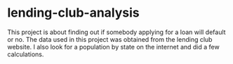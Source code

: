 # lending-club-analysis
This project is about finding out if somebody applying for a loan will default or no. 
The data used in this project was obtained from the lending club website. 
I also look for a population by state on the internet and did a few calculations.
